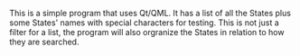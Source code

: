 This is a simple program that uses Qt/QML.
It has a list of all the States plus some States' names with special characters for testing.
This is not just a filter for a list, the program will also orgranize the States in relation to how they are searched. 
